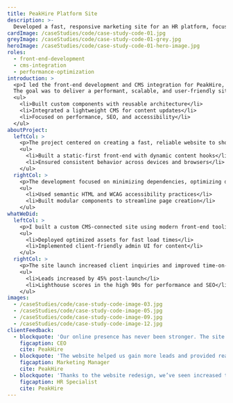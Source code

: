 ```yaml
---
title: PeakHire Platform Site
description: >-
  Developed a fast, responsive marketing site for an HR platform, focused on performance, accessibility, and maintainability through a custom CMS.
cardImage: /caseStudies/code/case-study-code-01.jpg
greyImage: /caseStudies/code/case-study-code-01-grey.jpg
heroImage: /caseStudies/code/case-study-code-01-hero-image.jpg
roles:
  - front-end-development
  - cms-integration
  - performance-optimization
introduction: >
  <p>I led the front-end development and CMS integration for PeakHire, an HR consulting and solutions firm. 
  The goal was to deliver a performant, scalable, and user-friendly site that supported the company’s lead generation efforts.</p>
  <ul>
    <li>Built custom components with reusable architecture</li>
    <li>Integrated a lightweight CMS for content updates</li>
    <li>Focused on performance, SEO, and accessibility</li>
  </ul>
aboutProject:
  leftCol: >
    <p>The project centered on creating a fast, reliable website to showcase HR services, improve credibility, and generate business inquiries.</p>
    <ul>
      <li>Built a static-first front-end with dynamic content hooks</li>
      <li>Ensured consistent behavior across devices and browsers</li>
    </ul>
  rightCol: >
    <p>The development focused on minimizing dependencies, optimizing delivery, and enabling future growth through a component-driven build.</p>
    <ul>
      <li>Used semantic HTML and WCAG accessibility practices</li>
      <li>Built modular components to streamline page creation</li>
    </ul>
whatWeDid:
  leftCol: >
    <p>I built a custom CMS-connected site using modern front-end tooling to give the marketing team full control without developer involvement.</p>
    <ul>
      <li>Deployed optimized assets for fast load times</li>
      <li>Implemented client-friendly admin UI for content</li>
    </ul>
  rightCol: >
    <p>The site launch increased client inquiries and improved time-on-site by improving speed, clarity, and overall UX across platforms.</p>
    <ul>
      <li>Leads increased by 45% post-launch</li>
      <li>Lighthouse scores in the high 90s for performance and SEO</li>
    </ul>
images:
  - /caseStudies/code/case-study-code-image-03.jpg
  - /caseStudies/code/case-study-code-image-05.jpg
  - /caseStudies/code/case-study-code-image-09.jpg
  - /caseStudies/code/case-study-code-image-12.jpg
clientFeedback:
  - blockquote: 'Our online presence has never been stronger. The site is professional, easy to navigate, and reflects our company values clearly to clients and partners.'
    figcaption: CEO
    cite: PeakHire
  - blockquote: 'The website helped us gain more leads and provided real-time updates to our clients, improving communication and overall satisfaction.'
    figcaption: Marketing Manager
    cite: PeakHire
  - blockquote: 'Thanks to the website redesign, we’ve seen increased trust and engagement, with more visitors interacting and returning to our platform regularly.'
    figcaption: HR Specialist
    cite: PeakHire
---
```

